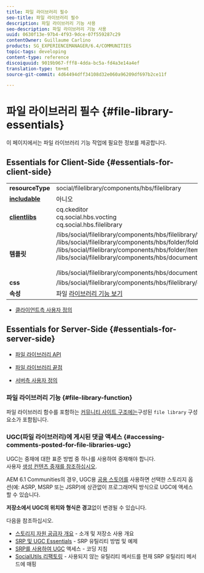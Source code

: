 ```yaml
---
title: 파일 라이브러리 필수
seo-title: 파일 라이브러리 필수
description: 파일 라이브러리 기능 사용
seo-description: 파일 라이브러리 기능 사용
uuid: 0630f13e-97b4-4f93-9dce-07f559287c29
contentOwner: Guillaume Carlino
products: SG_EXPERIENCEMANAGER/6.4/COMMUNITIES
topic-tags: developing
content-type: reference
discoiquuid: 9019b967-fff8-4dda-bc5a-fd4a3e14a4ef
translation-type: tm+mt
source-git-commit: 4d64494dff34108d32e060a96209df697b2ce11f

---
```



# 파일 라이브러리 필수 {#file-library-essentials}

이 페이지에서는 파일 라이브러리 기능 작업에 필요한 정보를 제공합니다.

## Essentials for Client-Side {#essentials-for-client-side}

<table> 
 <tbody>
  <tr>
   <td> <strong>resourceType</strong></td> 
   <td>social/filelibrary/components/hbs/filelibrary</td> 
  </tr>
  <tr>
   <td> <a href="scf.md#add-or-include-a-communities-component"><strong>includable</strong></a></td> 
   <td>아니오</td> 
  </tr>
  <tr>
   <td> <a href="clientlibs.md"><strong>clientlibs</strong></a></td> 
   <td>cq.ckeditor<br /> cq.social.hbs.vocting<br /> cq.social.hbs.filelibrary</td> 
  </tr>
  <tr>
   <td> <strong>템플릿</strong></td> 
   <td> /libs/social/filelibrary/components/hbs/filelibrary/filelibrary.hbs<br /> /libs/social/filelibrary/components/hbs/folder/folder.hbs<br /> /libs/social/filelibrary/components/hbs/folder/item.hbs /libs/social/filelibrary/components/hbs/document/document.hbs<br /><br /> /libs/social/filelibrary/components/hbs/document/item.hbs<br /> </td> 
  </tr>
  <tr>
   <td> <strong>css</strong></td> 
   <td> /libs/social/filelibrary/components/hbs/filelibrary/clientlibs/filelibrary.css</td> 
  </tr>
  <tr>
   <td><strong> 속성</strong></td> 
   <td>파일 <a href="file-library.md">라이브러리 기능 보기</a></td> 
  </tr>
 </tbody>
</table>

* [클라이언트측 사용자 정의](client-customize.md)

## Essentials for Server-Side {#essentials-for-server-side}

* [파일 라이브러리 API](https://helpx.adobe.com/experience-manager/6-4/sites/developing/using/reference-materials/javadoc/com/adobe/cq/social/filelibrary/client/api/package-summary.html)

* [파일 라이브러리 끝점](https://helpx.adobe.com/experience-manager/6-4/sites/developing/using/reference-materials/javadoc/com/adobe/cq/social/filelibrary/client/endpoints/package-summary.html)

* [서버측 사용자 정의](server-customize.md)

### 파일 라이브러리 기능 {#file-library-function}

파일 라이브러리 함수를 포함하는 [커뮤니티 사이트 구조에는](functions.md#file-library-function)구성된 `file library` 구성 요소가 포함됩니다.

### UGC(파일 라이브러리)에 게시된 댓글 액세스 {#accessing-comments-posted-for-file-libraries-ugc}

UGC는 중재에 대한 표준 방법 중 하나를 사용하여 중재해야 합니다.\
사용자 [생성 컨텐츠 중재를 참조하십시오](moderate-ugc.md).

AEM 6.1 Communities의 경우, UGC용 [공용 스토어를](working-with-srp.md) 사용하면 선택한 스토리지 옵션(예: ASRP, MSRP 또는 JSRP)에 상관없이 프로그래머틱 방식으로 UGC에 액세스할 수 있습니다.

**저장소에서 UGC의 위치와 형식은 경고**&#x200B;없이 변경될 수 있습니다.

다음을 참조하십시오.

* [스토리지 자원 공급자 개요](srp.md) - 소개 및 저장소 사용 개요
* [SRP 및 UGC Essentials](srp-and-ugc.md) - SRP 유틸리티 방법 및 예제
* [SRP를 사용하여 UGC](accessing-ugc-with-srp.md) 액세스 - 코딩 지침
* [SocialUtils 리팩토링](socialutils.md) - 사용되지 않는 유틸리티 메서드를 현재 SRP 유틸리티 메서드에 매핑

